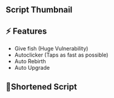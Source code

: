 ## Script Thumbnail

## ⚡ Features

- Give fish (Huge Vulnerability)
- Autoclicker (Taps as fast as possible)
- Auto Rebirth
- Auto Upgrade

 ## 🔌Shortened Script
 ```lua

```
<br/>
